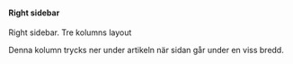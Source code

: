 #### Right sidebar

Right sidebar. Tre kolumns layout

Denna kolumn trycks ner under artikeln när sidan går under en viss bredd.
